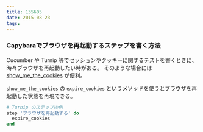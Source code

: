 ```yaml
---
title: 135605
date: 2015-08-23
tags:
---
```


### Capybaraでブラウザを再起動するステップを書く方法

Cucumber や Turnip 等でセッションやクッキーに関するテストを書くときに、
時々ブラウザを再起動したい時がある。
そのような場合には [show_me_the_cookies](https://github.com/nruth/show_me_the_cookies) が便利。

`show_me_the_cookies` の `expire_cookies` というメソッドを使うとブラウザを再起動した状態を再現できる。

```ruby
# Turnip のステップの例
step 'ブラウザを再起動する' do
  expire_cookies
end
```
